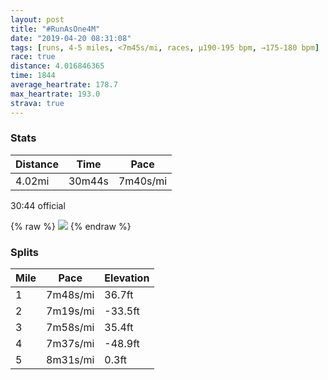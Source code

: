 ```yaml
---
layout: post
title: "#RunAsOne4M"
date: "2019-04-20 08:31:08"
tags: [runs, 4-5 miles, <7m45s/mi, races, μ190-195 bpm, →175-180 bpm]
race: true
distance: 4.016846365
time: 1844
average_heartrate: 178.7
max_heartrate: 193.0
strava: true
---
```


### Stats

| Distance | Time | Pace |
|----------|------|------|
|4.02mi|30m44s|7m40s/mi|

30:44 official

{% raw %}
<img src='https://maps.googleapis.com/maps/api/staticmap?maptype=roadmap&path=enc:obzwFxknbMyEmHqK@mHqIwQcGcOgNiBkQs\aVkLi@gDfB_GuC_HkIoLd@HjDxCdHuCrIhB|HnNnKjDtFfGx@|HdP`EnBpM{@jHfKdJhAlTpZhKQxClB|DiH&key=AIzaSyC1MId7bFpkLXNAaYhBSTb8jLyiSqzbDtM&size=800x800&markers=color:yellow|label:S|40.77112,-73.97069&markers=color:green|label:F|40.773879999999984,-73.97308000000001'>
{% endraw %}

### Splits

| Mile | Pace | Elevation |
|------|------|-----------|
|1|7m48s/mi|36.7ft|
|2|7m19s/mi|-33.5ft|
|3|7m58s/mi|35.4ft|
|4|7m37s/mi|-48.9ft|
|5|8m31s/mi|0.3ft|
